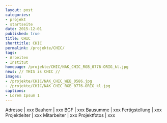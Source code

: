 ```yaml
---
layout: post
categories:
- projekt
- startseite
date: 2015-12-01
published: true
title: CHIC
shorttitle: CHIC
permalink: /projekte/CHIC/
tags: 
- Arbeiten
- Institut
homepage: /projekte/CHIC/NAK_CHIC_RGB_0776-ORIG_kl.jpg
news: // THIS is CHIC //
images:
- /projekte/CHIC/NAK_CHIC_WEB_0586.jpg
- /projekte/CHIC/NAK_CHIC_RGB_0776-ORIG_kl.jpg
captions:
- Lorem Ipsum 1
---
```

Adresse			|	xxx
Bauherr			|	xxx
BGF				|	xxx
Bausumme		|	xxx
Fertigstellung	|	xxx
Projektleiter	|	xxx
Mitarbeiter		|	xxx
Projektfotos	|	xxx
